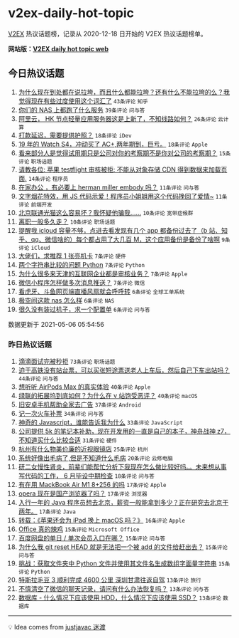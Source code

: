# v2ex-daily-hot-topic

[V2EX](https://www.v2ex.com/) 热议话题榜，记录从 2020-12-18 日开始的 V2EX 热议话题榜单。

**网站版：[V2EX daily hot topic web](https://boojack.github.io/v2ex-daily-hot-topic-web/)**

## 今日热议话题

<!-- TODAY BEGIN -->

1. [为什么现在到处都在说拉垮，而且什么都能拉垮？还有什么不能拉垮的么？我觉得现在有些过度使用这个词汇了](https://www.v2ex.com/t/775084) `43条评论` `知乎`
1. [你们的 NAS 上都跑了什么服务](https://www.v2ex.com/t/775071) `39条评论` `问与答`
1. [阿里云， HK 节点轻量应用服务器这是上新了，不知线路如何？](https://www.v2ex.com/t/775103) `26条评论` `云计算`
1. [打款延迟，需要提供护照？](https://www.v2ex.com/t/775129) `18条评论` `iDev`
1. [19 年的 Watch S4，冲动买了 AC+,两年期到，巨亏。](https://www.v2ex.com/t/775092) `18条评论` `Apple`
1. [看来部分人是觉得试用期只是公司对你的考察期不是你对公司的考察期？](https://www.v2ex.com/t/775072) `15条评论` `职场话题`
1. [请教各位: 苹果 testflight 审核被拒: 不能从对象存储 CDN 得到数据来加载页面.](https://www.v2ex.com/t/775066) `14条评论` `程序员`
1. [在家办公 ，有必要上 herman miller embody 吗？](https://www.v2ex.com/t/775109) `11条评论` `问与答`
1. [文字烟花特效，用 JS 代码示爱！程序员小姐姐用这个代码挽回了爱情~](https://www.v2ex.com/t/775095) `11条评论` `前端开发`
1. [北京联通光猫这么容易坏？我怀疑他骗我……](https://www.v2ex.com/t/775131) `10条评论` `宽带症候群`
1. [离职一般多久走？](https://www.v2ex.com/t/775122) `10条评论` `职场话题`
1. [提醒我 icloud 容量不够，点进去看发现有几个 app 都备份过去了（b 站、知乎、qq、微信啥的）每个都占用了大几百 M，这个应用备份是备份了啥啊](https://www.v2ex.com/t/775085) `9条评论` `iCloud`
1. [大佬们，求推荐 1 张亮机卡](https://www.v2ex.com/t/775136) `7条评论` `硬件`
1. [两个字符串比较的问题 Python](https://www.v2ex.com/t/775121) `7条评论` `Python`
1. [为什么很多来天津的互联网企业都是审核业务？](https://www.v2ex.com/t/775102) `7条评论` `Apple`
1. [微信小程序怎样做多次消息推送？](https://www.v2ex.com/t/775073) `7条评论` `微信`
1. [看虎牙、斗鱼网页端直播风扇就会呼呼转](https://www.v2ex.com/t/775119) `6条评论` `全球工单系统`
1. [极空间这款 nas 怎么样](https://www.v2ex.com/t/775118) `6条评论` `NAS`
1. [很久没有装过机子，求一个配置单](https://www.v2ex.com/t/775087) `6条评论` `问与答`

数据更新于 2021-05-06 05:54:56

<!-- TODAY END -->

### 昨日热议话题

<!-- YESTERDAY BEGIN -->

1. [滴滴面试完被秒拒](https://www.v2ex.com/t/774958) `73条评论` `职场话题`
1. [迫于高铁没有站台票，可以买张短途票送老人上车后，然后自己下车出站吗？](https://www.v2ex.com/t/774949) `44条评论` `问与答`
1. [想听听 AirPods Max 的真实体验](https://www.v2ex.com/t/774955) `40条评论` `Apple`
1. [绿联的拓展坞到底如何？为什么在 v 站饱受恶评？](https://www.v2ex.com/t/774996) `40条评论` `macOS`
1. [旧安卓手机帮助全家去广告](https://www.v2ex.com/t/774960) `37条评论` `Android`
1. [记一次火车补票](https://www.v2ex.com/t/774934) `34条评论` `问与答`
1. [神奇的 Javascript，谁能告诉我为什么](https://www.v2ex.com/t/774968) `33条评论` `JavaScript`
1. [公司提供 5k 的笔记本补助，现在开发用的一直是自己的本子，神舟战神 z7，不知道买什么比较合适](https://www.v2ex.com/t/774961) `31条评论` `硬件`
1. [杭州有什么物美价廉的近视眼镜店](https://www.v2ex.com/t/774935) `25条评论` `杭州`
1. [系统好像出毛病了,但是不知道什么毛病](https://www.v2ex.com/t/774942) `20条评论` `云修电脑`
1. [研二女慢性肾炎，前辈们能帮忙分析下我现在怎么做比较好吗。。未来想从事写代码的工作， 6 月毕设中期检查](https://www.v2ex.com/t/775003) `18条评论` `问与答`
1. [有在用 MackBook Air M1 8+256 的吗](https://www.v2ex.com/t/775036) `17条评论` `Apple`
1. [opera 现在是国产浏览器了吗？](https://www.v2ex.com/t/775017) `17条评论` `浏览器`
1. [入行一年的 Java 程序员想去北京，薪资一般能拿到多少？正在研究去北京干两年。](https://www.v2ex.com/t/775002) `17条评论` `Java`
1. [转载：《苹果还会为 iPad 换上 macOS 吗？》](https://www.v2ex.com/t/774971) `16条评论` `Apple`
1. [Office 真的辣鸡](https://www.v2ex.com/t/775004) `15条评论` `Microsoft Office`
1. [百度网盘的单日 / 单次会员入口在哪？](https://www.v2ex.com/t/774980) `15条评论` `问与答`
1. [为什么我 git reset HEAD 就是无法把一个被 add 的文件给赶出去？](https://www.v2ex.com/t/774950) `15条评论` `问与答`
1. [挑战：获取文件夹中 Python 文件并使用其文件名生成数组字面量字符串](https://www.v2ex.com/t/774944) `15条评论` `Python`
1. [特斯拉毛豆 3 顺利完成 4600 公里 深圳甘肃往返自驾](https://www.v2ex.com/t/775052) `13条评论` `旅行`
1. [不慎清空了微信的聊天记录，请问有什么办法恢复吗？](https://www.v2ex.com/t/775013) `13条评论` `问与答`
1. [数据库 - 什么情况下应该使用 HDD，什么情况下应该使用 SSD？](https://www.v2ex.com/t/774966) `13条评论` `数据库`

<!-- YESTERDAY END -->

---

💡 Idea comes from [justjavac 迷渡](https://github.com/justjavac/)
